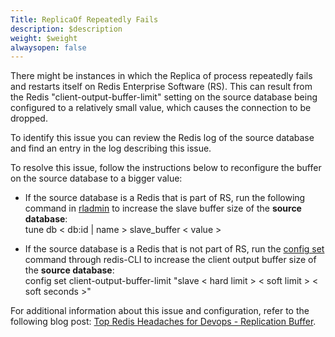```yaml
---
Title: ReplicaOf Repeatedly Fails
description: $description
weight: $weight
alwaysopen: false
---
```

There might be instances in which the Replica of process repeatedly
fails and restarts itself on Redis Enterprise Software (RS). This can
result from the Redis "client-output-buffer-limit" setting on the source
database being configured to a relatively small value, which causes the
connection to be dropped.

To identify this issue you can review the Redis log of the source
database and find an entry in the log describing this issue.

To resolve this issue, follow the instructions below to reconfigure the
buffer on the source database to a bigger value:

-   If the source database is a Redis that is part of RS, run the
    following command in
    [rladmin](/redis-enterprise-documentation/references/cli-reference/rladmin/) to
    increase the slave buffer size of the **source database**:\
    tune db \< db:id \| name \> slave\_buffer \< value \>

<!-- -->

-   If the source database is a Redis that is not part of RS, run the
    [config set](http://redis.io/commands/config-set) command through
    redis-CLI to increase the client output buffer size of the **source
    database**:\
    config set client-output-buffer-limit "slave \< hard limit \> \<
    soft limit \> \< soft seconds \>"

For additional information about this issue and configuration, refer to
the following blog post: [Top Redis Headaches for Devops - Replication
Buffer](/blog/top-redis-headaches-for-devops-replication-buffer).
